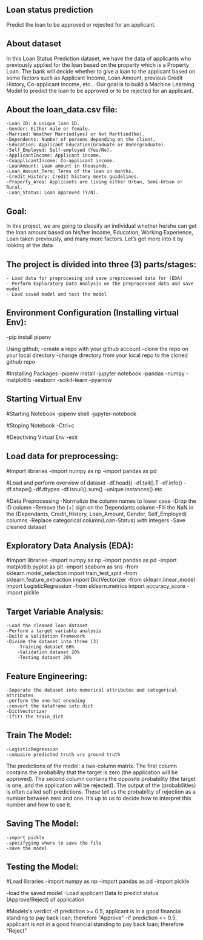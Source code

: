 ## Loan status prediction

Predict the loan to be approved or rejected for an applicant.

## About dataset

In this Loan Status Prediction dataset, we have the data of applicants who previously applied for the loan based on the property which is a Property Loan. The bank will decide whether to give a loan to the applicant based on some factors such as Applicant Income, Loan Amount, previous Credit History, Co-applicant Income, etc… Our goal is to build a Machine Learning Model to predict the loan to be approved or to be rejected for an applicant.

## About the loan_data.csv file:

    -Loan_ID: A unique loan ID.
    -Gender: Either male or female.
    -Married: Weather Married(yes) or Not Marttied(No).
    -Dependents: Number of persons depending on the client.
    -Education: Applicant Education(Graduate or Undergraduate).
    -Self_Employed: Self-employed (Yes/No).
    -ApplicantIncome: Applicant income.
    -CoapplicantIncome: Co-applicant income.
    -LoanAmount: Loan amount in thousands.
    -Loan_Amount_Term: Terms of the loan in months.
    -Credit_History: Credit history meets guidelines.
    -Property_Area: Applicants are living either Urban, Semi-Urban or Rural.
    -Loan_Status: Loan approved (Y/N).

## Goal:

In this project, we are going to classify an individual whether he/she can get the loan amount based on his/her Income, Education, Working Experience, Loan taken previously, and many more factors. Let’s get more into it by looking at the data.

## The project is divided into three (3) parts/stages:

    - Load data for preprocesing and save preprocessed data for (EDA)
    - Perform Exploratory Data Analysis on the preprocessed data and save model
    - Load saved model and test the model

## Environment Configuration (Installing virtual Env):

-pip install pipenv

Using github;
-create a repo with your github account
-clone the repo on your local directory
-change directory from your local repo to the cloned github repo

#Installing Packages
-pipenv install
-jupyter notebook
-pandas
-numpy
-matplotlib
-seaborn
-scikit-learn
-pyarrow

## Starting Virtual Env

#Starting Notebook
-pipenv shell
-jupyter-notebook

#Stoping Notebook
-Ctrl+c

#Deactiving Virtual Env
-exit

## Load data for preprocessing:

#Import libraries
-import numpy as np
-import pandas as pd

#Load and perform overview of dataset
-df.head()
-df.tail().T
-df.info()
-df.shape()
-df.dtypes
-df.isnull().sum()
-unique instances() etc

#Data Preprocessing
-Normalize the column names to lower case
-Drop the ID column
-Remove the (+) sign on the Dependants column
-Fill the NaN in the (Dependants, Credit_History, Loan_Amount, Gender, Self_Employed) columns
-Replace categorical column(Loan-Status) with integers
-Save cleaned dataset

## Exploratory Data Analysis (EDA):

#Import libraries
-import numpy as np
-import pandas as pd
-import matplotlib.pyplot as plt
-import seaborn as sns
-from sklearn.model_selection import train_test_split
-from sklearn.feature_extraction import DictVectorizer
-from sklearn.linear_model import LogisticRegression
-from sklearn.metrics import accuracy_score
-import pickle

## Target Variable Analysis:

    -Load the cleaned loan dataset
    -Perform a target variable analysis
    -Build a Validation Framework
    -Divide the dataset into three (3)
        -Training dataset 60%
        -Validation dataset 20%
        -Testing dataset 20%

## Feature Engineering:

    -Seperate the dataset into numerical attributes and categorical attributes
    -perform the one-hot encoding
    -convert the dataframe into dict
    -DictVectorizer
    -(fit) the train_dict

## Train The Model:

    -LogisticRegression
    -compaire predicted truth vrs ground truth

The predictions of the model: a two-column matrix. The first column contains the probability that the target is zero (the application will be approved). The second column contains the opposite probability (the target is one, and the application will be rejected).
The output of the (probabilities) is often called soft predictions. These tell us the probability of rejection as a number between zero and one. It’s up to us to decide how to interpret this number and how to use it.

## Saving The Model:

    -import pickle
    -specifyging where to save the file
    -save the model

## Testing the Model:

#Load libraries
-import numpy as np
-import pandas as pd
-import pickle

-load the saved model
-Load applicant Data to predict status (Approve/Reject) of application

#Models's verdict
-if prediction >= 0.5, applicant is in a good financial standing to pay back loan; therefore "Approve"
-if prediction <= 0.5, applicant is not in a good financial standing to pay back loan; therefore "Reject"
